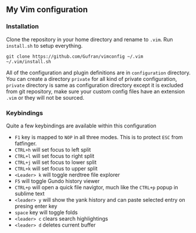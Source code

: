 ## My Vim configuration

### Installation
Clone the repository in your home directory and rename to `.vim`. Run `install.sh` to setup everything.

    git clone https://github.com/Gufran/vimconfig ~/.vim
    ~/.vim/install.sh

All of the configuration and plugin definitions are in `configuration` directory.
You can create a directory `private` for all kind of private configuration, `private` directory is same as configuration directory except it is excluded from git repository, make sure your custom config files have an extension `.vim` or they will not be sourced.

### Keybindings
Quite a few keybindings are available within this configuration

 - `F1` key is mapped to `NOP` in all three modes. This is to protect `ESC` from fatfinger.
 - `CTRL+h` will set focus to left split
 - `CTRL+l` will set focus to right split
 - `CTRL+j` will set focus to lower split
 - `CTRL+k` will set focus to upper split
 - `<Leader> k` will toggle nerdtree file explorer
 - `F5` will toggle Gundo history viewer
 - `CTRL+p` will open a quick file navigtor, much like the `CTRL+p` popup in sublime text
 - `<leader> y` will show the yank history and can paste selected entry on presing enter key
 - `space` key will toggle folds
 - `<leader> c` clears search highlightings
 - `<leader> d` deletes current buffer
